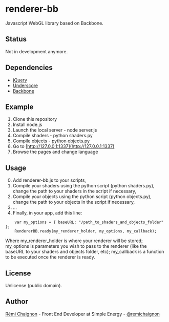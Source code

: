 # renderer-bb

Javascript WebGL library based on Backbone.


## Status

Not in development anymore.


## Dependencies

- [jQuery](http://jquery.com/)
- [Underscore](http://underscorejs.org/)
- [Backbone](http://backbonejs.org/)


## Example

1. Clone this repository
2. Install node.js
3. Launch the local server - node server.js
4. Compile shaders - python shaders.py
4. Compile objects - python objects.py
5. Go to [http://127.0.0.1:1337](http://127.0.0.1:1337)
6. Browse the pages and change language


## Usage

0. Add renderer-bb.js to your scripts,
1. Compile your shaders using the python script (python shaders.py), change the path to your shaders in the script if necessary,
2. Compile your objects using the python script (python objects.py), change the path to your objects in the script if necessary,
3. ...
4. Finally, in your app, add this line:
```JS
	var my_options = { baseURL: "/path_to_shaders_and_objects_folder" };
	RendererBB.ready(my_renderer_holder, my_options, my_callback);
```
Where my_renderer_holder is where your renderer will be stored; my_options is parameters you wish to pass to the renderer (like the baseURL to your shaders and objects folder, etc); my_callback is a function to be executed once the renderer is ready.


## License

Unlicense (public domain).


## Author

[Rémi Chaignon](http://www.github.com/remichaignon) - Front End Developer at Simple Energy - [@remichaignon](http://twitter.com/remichaignon)